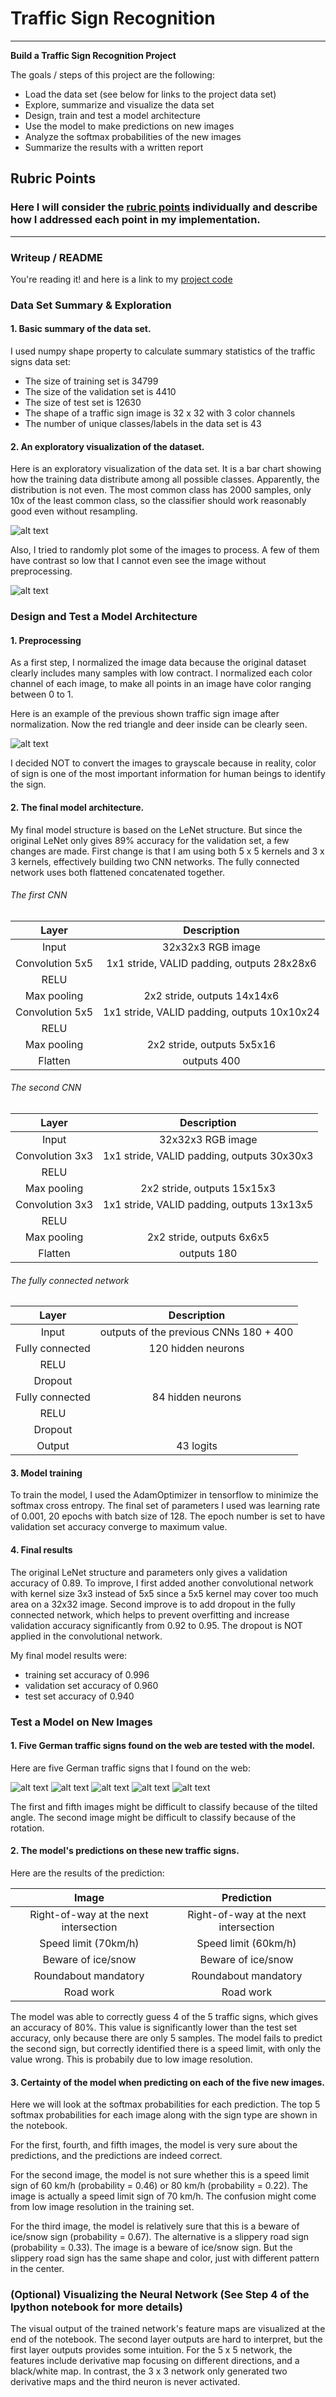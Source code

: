 # **Traffic Sign Recognition**

---

**Build a Traffic Sign Recognition Project**

The goals / steps of this project are the following:
* Load the data set (see below for links to the project data set)
* Explore, summarize and visualize the data set
* Design, train and test a model architecture
* Use the model to make predictions on new images
* Analyze the softmax probabilities of the new images
* Summarize the results with a written report


[//]: # (Image References)

[image1]: ./images/train_distri.png "Visualization"
[image2]: ./images/low_contrast.png "Original low contrast image"
[image3]: ./images/normalized.png "normalized image"
[image4]: ./new_ext_examples/P1_200.jpg "Traffic Sign 1"
[image5]: ./new_ext_examples/P2_200.jpg "Traffic Sign 2"
[image6]: ./new_ext_examples/P3_200.jpg "Traffic Sign 3"
[image7]: ./new_ext_examples/P4_200.jpg "Traffic Sign 4"
[image8]: ./new_ext_examples/P5_200.jpg "Traffic Sign 5"

## Rubric Points
### Here I will consider the [rubric points](https://review.udacity.com/#!/rubrics/481/view) individually and describe how I addressed each point in my implementation.  

---
### Writeup / README

You're reading it! and here is a link to my [project code](./Traffic_Sign_Classifier.ipynb)

### Data Set Summary & Exploration

#### 1. Basic summary of the data set.

I used numpy shape property to calculate summary statistics of the traffic signs data set:

* The size of training set is 34799
* The size of the validation set is 4410
* The size of test set is 12630
* The shape of a traffic sign image is 32 x 32 with 3 color channels
* The number of unique classes/labels in the data set is 43

#### 2. An exploratory visualization of the dataset.

Here is an exploratory visualization of the data set. It is a bar chart showing how the training data distribute among all possible classes. Apparently, the distribution is not even. The most common class has 2000 samples, only 10x of the least common class, so the classifier should work reasonably good even without resampling.

![alt text][image1]

Also, I tried to randomly plot some of the images to process. A few of them have contrast so low that I cannot even see the image without preprocessing.

![alt text][image2]

### Design and Test a Model Architecture

#### 1. Preprocessing

As a first step, I normalized the image data because the original dataset clearly includes many samples with low contract. I normalized each color channel of each image, to make all points in an image have color ranging between 0 to 1.

Here is an example of the previous shown traffic sign image after normalization. Now the red triangle and deer inside can be clearly seen.

![alt text][image3]

I decided NOT to convert the images to grayscale because in reality, color of sign is one of the most important information for human beings to identify the sign.


#### 2. The final model architecture.

My final model structure is based on the LeNet structure. But since the original LeNet only gives 89% accuracy for the validation set, a few changes are made.
First change is that I am using both 5 x 5 kernels and 3 x 3 kernels, effectively building two CNN networks. The fully connected network uses both flattened concatenated together.

###### The first CNN

| Layer         		|     Description	        					|
|:---------------------:|:---------------------------------------------:|
| Input         		| 32x32x3 RGB image   							|
| Convolution 5x5     	| 1x1 stride, VALID padding, outputs 28x28x6 	|
| RELU					|												|
| Max pooling	      	| 2x2 stride,  outputs 14x14x6 				|
| Convolution 5x5	    | 1x1 stride, VALID padding, outputs 10x10x24 	|
| RELU					|												|
| Max pooling	      	| 2x2 stride,  outputs 5x5x16 				|
|	Flatten	|	outputs		400 |

###### The second CNN

| Layer         		|     Description	        					|
|:---------------------:|:---------------------------------------------:|
| Input         		| 32x32x3 RGB image   							|
| Convolution 3x3     	| 1x1 stride, VALID padding, outputs 30x30x3 	|
| RELU					|												|
| Max pooling	      	| 2x2 stride,  outputs 15x15x3 				|
| Convolution 3x3	    | 1x1 stride, VALID padding, outputs 13x13x5 	|
| RELU					|												|
| Max pooling	      	| 2x2 stride,  outputs 6x6x5 				|
|	Flatten	|	outputs		180 |

###### The fully connected network

| Layer         		|     Description	        					|
|:---------------------:|:---------------------------------------------:|
| Input         		| outputs of the previous CNNs 180 + 400  							|
| Fully connected    	| 120 hidden neurons 	|
| RELU					|												|
| Dropout					|												|
| Fully connected    	| 84 hidden neurons 	|
| RELU					|												|
| Dropout					|												|
| Output    	| 43 logits 	|

#### 3. Model training

To train the model, I used the AdamOptimizer in tensorflow to minimize the softmax cross entropy. The final set of parameters I used was learning rate of 0.001, 20 epochs with batch size of 128. The epoch number is set to have validation set accuracy converge to maximum value.

#### 4. Final results

The original LeNet structure and parameters only gives a validation accuracy of 0.89. To improve, I first added another convolutional network with kernel size 3x3 instead of 5x5 since a 5x5 kernel may cover too much area on a 32x32 image. Second improve is to add dropout in the fully connected network, which helps to prevent overfitting and increase validation accuracy significantly from 0.92 to 0.95. The dropout is NOT applied in the convolutional network.

My final model results were:
* training set accuracy of 0.996
* validation set accuracy of 0.960
* test set accuracy of 0.940

### Test a Model on New Images

#### 1. Five German traffic signs found on the web are tested with the model.

Here are five German traffic signs that I found on the web:

![alt text][image4] ![alt text][image5] ![alt text][image6]
![alt text][image7] ![alt text][image8]

The first and fifth images might be difficult to classify because of the tilted angle. The second image might be difficult to classify because of the rotation.  

#### 2. The model's predictions on these new traffic signs.

Here are the results of the prediction:

| Image			        |     Prediction	        					|
|:---------------------:|:---------------------------------------------:|
| Right-of-way at the next intersection      		| Right-of-way at the next intersection   									|
| Speed limit (70km/h)     			| Speed limit (60km/h) 										|
| Beware of ice/snow					| Beware of ice/snow											|
| Roundabout mandatory	      		| Roundabout mandatory					 				|
| Road work			| Road work      							|


The model was able to correctly guess 4 of the 5 traffic signs, which gives an accuracy of 80%. This value is significantly lower than the test set accuracy, only because there are only 5 samples. The model fails to predict the second sign, but correctly identified there is a speed limit, with only the value wrong. This is probabily due to low image resolution.

#### 3. Certainty of the model when predicting on each of the five new images.

Here we will look at the softmax probabilities for each prediction. The top 5 softmax probabilities for each image along with the sign type are shown in the notebook.

For the first, fourth, and fifth images, the model is very sure about the predictions, and the predictions are indeed correct.

For the second image, the model is not sure whether this is a speed limit sign of 60 km/h (probability = 0.46) or 80 km/h (probability = 0.22). The image is actually a speed limit sign of 70 km/h. The confusion might come from low image resolution in the training set.

For the third image, the model is relatively sure that this is a beware of ice/snow sign (probability = 0.67). The alternative is a slippery road sign (probability = 0.33). The image is a beware of ice/snow sign. But the slippery road sign has the same shape and color, just with different pattern in the center.

### (Optional) Visualizing the Neural Network (See Step 4 of the Ipython notebook for more details)

The visual output of the trained network's feature maps are visualized at the end of the notebook. The second layer outputs are hard to interpret, but the first layer outputs provides some intuition. For the 5 x 5 network, the features include derivative map focusing on different directions, and a black/white map. In contrast, the 3 x 3 network only generated two derivative maps and the third neuron is never activated.

